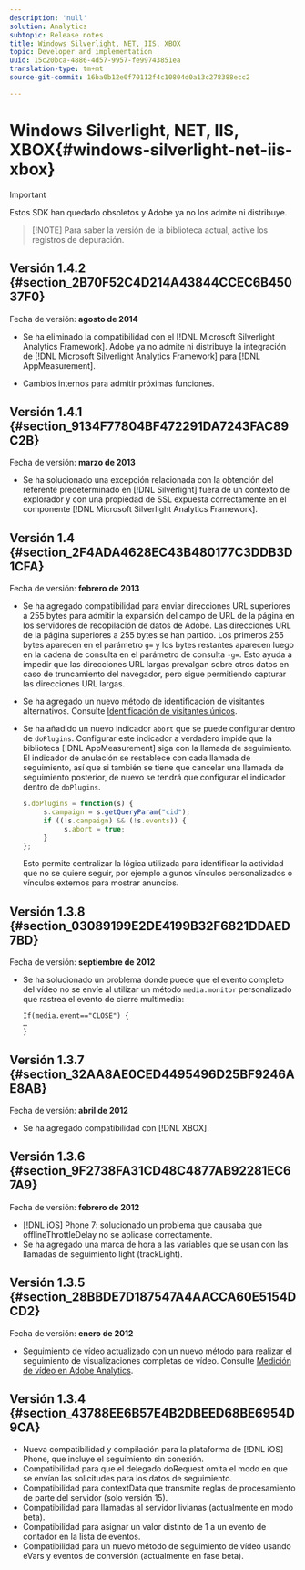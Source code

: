 ```yaml
---
description: 'null'
solution: Analytics
subtopic: Release notes
title: Windows Silverlight, NET, IIS, XBOX
topic: Developer and implementation
uuid: 15c20bca-4886-4d57-9957-fe99743851ea
translation-type: tm+mt
source-git-commit: 16ba0b12e0f70112f4c10804d0a13c278388ecc2

---
```



# Windows Silverlight, NET, IIS, XBOX{#windows-silverlight-net-iis-xbox}

>[!IMPORTANT]
>
>Estos SDK han quedado obsoletos y Adobe ya no los admite ni distribuye.

> [!NOTE] Para saber la versión de la biblioteca actual, active los registros de depuración.

## Versión 1.4.2 {#section_2B70F52C4D214A43844CCEC6B45037F0}

Fecha de versión: **agosto de 2014**

* Se ha eliminado la compatibilidad con el [!DNL Microsoft Silverlight Analytics Framework]. Adobe ya no admite ni distribuye la integración de [!DNL Microsoft Silverlight Analytics Framework] para [!DNL AppMeasurement].

* Cambios internos para admitir próximas funciones.

## Versión 1.4.1 {#section_9134F77804BF472291DA7243FAC89C2B}

Fecha de versión: **marzo de 2013**

* Se ha solucionado una excepción relacionada con la obtención del referente predeterminado en [!DNL Silverlight] fuera de un contexto de explorador y con una propiedad de SSL expuesta correctamente en el componente [!DNL Microsoft Silverlight Analytics Framework].

## Versión 1.4 {#section_2F4ADA4628EC43B480177C3DDB3D1CFA}

Fecha de versión: **febrero de 2013**

* Se ha agregado compatibilidad para enviar direcciones URL superiores a 255 bytes para admitir la expansión del campo de URL de la página en los servidores de recopilación de datos de Adobe. Las direcciones URL de la página superiores a 255 bytes se han partido. Los primeros 255 bytes aparecen en el parámetro `g=` y los bytes restantes aparecen luego en la cadena de consulta en el parámetro de consulta `-g=`. Esto ayuda a impedir que las direcciones URL largas prevalgan sobre otros datos en caso de truncamiento del navegador, pero sigue permitiendo capturar las direcciones URL largas.

* Se ha agregado un nuevo método de identificación de visitantes alternativos. Consulte [Identificación de visitantes únicos](https://marketing.adobe.com/resources/help/en_US/sc/implement/c_identifying_unique_visitors.html).
* Se ha añadido un nuevo indicador `abort` que se puede configurar dentro de `doPlugins`. Configurar este indicador a verdadero impide que la biblioteca [!DNL AppMeasurement] siga con la llamada de seguimiento. El indicador de anulación se restablece con cada llamada de seguimiento, así que si también se tiene que cancelar una llamada de seguimiento posterior, de nuevo se tendrá que configurar el indicador dentro de `doPlugins`.

   ```js
   s.doPlugins = function(s) { 
        s.campaign = s.getQueryParam("cid"); 
        if ((!s.campaign) && (!s.events)) { 
             s.abort = true; 
        } 
   };
   ```

   Esto permite centralizar la lógica utilizada para identificar la actividad que no se quiere seguir, por ejemplo algunos vínculos personalizados o vínculos externos para mostrar anuncios.

## Versión 1.3.8 {#section_03089199E2DE4199B32F6821DDAED7BD}

Fecha de versión: **septiembre de 2012**

* Se ha solucionado un problema donde puede que el evento completo del vídeo no se envíe al utilizar un método `media.monitor` personalizado que rastrea el evento de cierre multimedia:

   ```
   If(media.event=="CLOSE") { 
   … 
   } 
   ```

## Versión 1.3.7 {#section_32AA8AE0CED4495496D25BF9246AE8AB}

Fecha de versión: **abril de 2012**

* Se ha agregado compatibilidad con [!DNL XBOX].

## Versión 1.3.6 {#section_9F2738FA31CD48C4877AB92281EC67A9}

Fecha de versión: **febrero de 2012**

* [!DNL iOS] Phone 7: solucionado un problema que causaba que offlineThrottleDelay no se aplicase correctamente.
* Se ha agregado una marca de hora a las variables que se usan con las llamadas de seguimiento light (trackLight).

## Versión 1.3.5 {#section_28BBDE7D187547A4AACCA60E5154DCD2}

Fecha de versión: **enero de 2012**

* Seguimiento de vídeo actualizado con un nuevo método para realizar el seguimiento de visualizaciones completas de vídeo. Consulte [Medición de vídeo en Adobe Analytics](https://marketing.adobe.com/resources/help/en_US/sc/appmeasurement/video/index.html).

## Versión 1.3.4 {#section_43788EE6B57E4B2DBEED68BE6954D9CA}

* Nueva compatibilidad y compilación para la plataforma de [!DNL iOS] Phone, que incluye el seguimiento sin conexión.
* Compatibilidad para que el delegado doRequest omita el modo en que se envían las solicitudes para los datos de seguimiento.
* Compatibilidad para contextData que transmite reglas de procesamiento de parte del servidor (solo versión 15).
* Compatibilidad para llamadas al servidor livianas (actualmente en modo beta).
* Compatibilidad para asignar un valor distinto de 1 a un evento de contador en la lista de eventos.
* Compatibilidad para un nuevo método de seguimiento de vídeo usando eVars y eventos de conversión (actualmente en fase beta).

